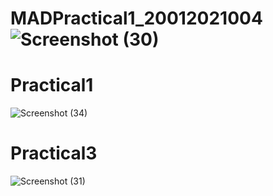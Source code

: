 # MADPractical1_20012021004![Screenshot (30)](https://user-images.githubusercontent.com/79247567/183351299-577b69ed-f06a-44c9-9433-9880e9629c41.png)
# Practical1
![Screenshot (34)](https://user-images.githubusercontent.com/79247567/183361013-e722c311-2507-47a6-983e-bb3f3c177176.png)
# Practical3
![Screenshot (31)](https://user-images.githubusercontent.com/79247567/183361064-44b94121-c48e-47c8-bc42-d814fa83c26e.png)

